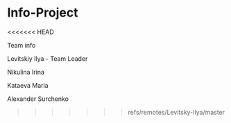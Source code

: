 # Info-Project
<<<<<<< HEAD

Team info

Levitskiy Ilya - Team Leader

Nikulina Irina

Kataeva Maria

Alexander Surchenko

>>>>>>> refs/remotes/Levitsky-Ilya/master
